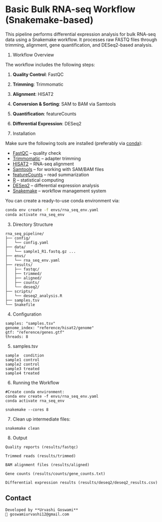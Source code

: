# Basic Bulk RNA-seq Workflow (Snakemake-based)

This pipeline performs differential expression analysis for bulk RNA-seq data using a Snakemake workflow. It processes raw FASTQ files through trimming, alignment, gene quantification, and DESeq2-based analysis.

1. Workflow Overview

The workflow includes the following steps:
1. **Quality Control**: FastQC
2. **Trimming**: Trimmomatic
3. **Alignment**: HISAT2
4. **Conversion & Sorting**: SAM to BAM via Samtools
5. **Quantification**: featureCounts
6. **Differential Expression**: DESeq2


2. Installation


Make sure the following tools are installed (preferably via [conda](https://docs.conda.io/en/latest/)):

- [FastQC](https://www.bioinformatics.babraham.ac.uk/projects/fastqc/) – quality check
- [Trimmomatic](http://www.usadellab.org/cms/?page=trimmomatic) – adapter trimming
- [HISAT2](https://daehwankimlab.github.io/hisat2/) – RNA-seq alignment
- [Samtools](http://www.htslib.org/) – for working with SAM/BAM files
- [featureCounts](http://bioinf.wehi.edu.au/featureCounts/) – read summarization
- [R](https://www.r-project.org/) – statistical computing
- [DESeq2](https://bioconductor.org/packages/release/bioc/html/DESeq2.html) – differential expression analysis
- [Snakemake](https://snakemake.readthedocs.io/en/stable/) – workflow management system

You can create a ready-to-use conda environment via:

```bash
conda env create -f envs/rna_seq_env.yaml
conda activate rna_seq_env
```

3. Directory Structure

```
rna_seq_pipeline/
├── config/
│   └── config.yaml
├── data/
│   └── sample1_R1.fastq.gz ...
├── envs/
│   └── rna_seq_env.yaml
├── results/
│   ├── fastqc/
│   ├── trimmed/
│   ├── aligned/
│   ├── counts/
│   └── deseq2/
├── scripts/
│   └── deseq2_analysis.R
├── samples.tsv
└── Snakefile
```

4. Configuration

```
samples: "samples.tsv"
genome_index: "reference/hisat2/genome"
gtf: "reference/genes.gtf"
threads: 8
```
5. samples.tsv

```
sample	condition
sample1	control
sample2	control
sample3	treated
sample4	treated
```
6. Running the Workflow
   

```
#Create conda environment:
conda env create -f envs/rna_seq_env.yaml
conda activate rna_seq_env
```
```
snakemake --cores 8
```
7. Clean up intermediate files:
```
snakemake clean
```

8. Output
```
Quality reports (results/fastqc)

Trimmed reads (results/trimmed)

BAM alignment files (results/aligned)

Gene counts (results/counts/gene_counts.txt)

Differential expression results (results/deseq2/deseq2_results.csv)
```

## Contact
```
Developed by **Urvashi Goswami**   
📧 goswamiurvashi12@gmail.com  
```
